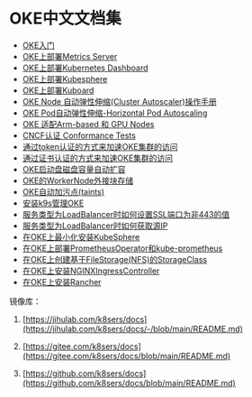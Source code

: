 # OKE中文文档集


- [OKE入门](https://minqiaowang.github.io/oci-k8s-cn/workshops/freetier/?lab=introduction)
- [OKE上部署Metrics Server](https://nengbai.github.io/oke-dashboard/?lab=oke-metrics&nav=open)
- [OKE上部署Kubernetes Dashboard](https://nengbai.github.io/oke-dashboard/?lab=oke-dashboard&nav=open)
- [OKE上部署Kubesphere](https://nengbai.github.io/oke-dashboard/?lab=oke-kubesphere&nav=open)
- [OKE上部署Kuboard](https://nengbai.github.io/oke-dashboard/?lab=oke-kuboard&nav=open)
- [OKE Node 自动弹性伸缩(Cluster Autoscaler)操作手册](https://nengbai.github.io/oke-dashboard/?lab=oke-ca&nav=open)
- [OKE Pod自动弹性伸缩-Horizontal Pod Autoscaling](https://nengbai.github.io/oke-dashboard/?lab=oke-hpa&nav=open)
- [OKE 适配Arm-based 和 GPU Nodes](https://nengbai.github.io/oke-dashboard/?lab=oke-arm-gpu&nav=open)
- [CNCF认证 Conformance Tests](https://github.com/cncf/k8s-conformance)
- [通过token认证的方式来加速OKE集群的访问](./通过token认证的方式来加速OKE集群的访问/README.md)
- [通过证书认证的方式来加速OKE集群的访问](./通过证书认证的方式来加速OKE集群的访问/README.md)
- [OKE启动盘磁盘容量自动扩容](./OKE启动盘磁盘容量自动扩容/README.md)
- [OKE的WorkerNode外接块存储](./OKE的WorkerNode外接块存储/README.md)
- [OKE自动加污点(taints)](./OKE自动加污点(taints)/README.md)
- [安装k9s管理OKE](./安装k9s管理OKE/README.md)
- [服务类型为LoadBalancer时如何设置SSL端口为非443的值](./服务类型为LoadBalancer时如何设置SSL端口为非443的值/README.md)
- [服务类型为LoadBalancer时如何获取源IP](./服务类型为LoadBalancer时如何获取源IP/README.md)
- [在OKE上最小化安装KubeSphere](./在OKE上最小化安装KubeSphere/README.md)
- [在OKE上部署PrometheusOperator和kube-prometheus](./在OKE上部署PrometheusOperator和kube-prometheus/README.md)
- [在OKE上创建基于FileStorage(NFS)的StorageClass](./在OKE上创建基于FileStorage(NFS)的StorageClass/README.md)
- [在OKE上安装NGINXIngressController](./在OKE上安装NGINXIngressController/README.md)
- [在OKE上安装Rancher](./在OKE上安装Rancher/README.md)



镜像库：

1. [https://jihulab.com/k8sers/docs](https://jihulab.com/k8sers/docs/-/blob/main/README.md)

2. [https://gitee.com/k8sers/docs](https://gitee.com/k8sers/docs/blob/main/README.md)

3. [https://github.com/k8sers/docs](https://github.com/k8sers/docs/blob/main/README.md)
